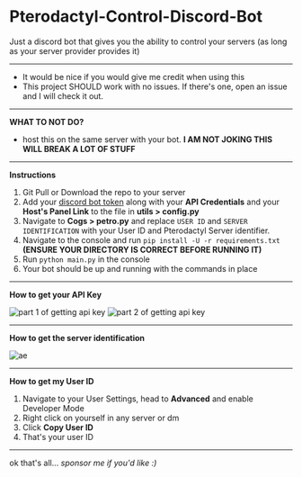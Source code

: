 # Pterodactyl-Control-Discord-Bot
Just a discord bot that gives you the ability to control your servers (as long as your server provider provides it)

---

- It would be nice if you would give me credit when using this
- This project SHOULD work with no issues. If there's one, open an issue and I will check it out.

---

**WHAT TO NOT DO?**
- host this on the same server with your bot. **I AM NOT JOKING THIS WILL BREAK A LOT OF STUFF**

---

**Instructions**
1. Git Pull or Download the repo to your server
2. Add your [discord bot token](https://discord.com/developers/applications) along with your **API Credentials** and your **Host's Panel Link** to the file in **utils > config.py**
3. Navigate to **Cogs > petro.py** and replace `USER ID` and `SERVER IDENTIFICATION` with your User ID and Pterodactyl Server identifier.
4. Navigate to the console and run `pip install -U -r requirements.txt` **(ENSURE YOUR DIRECTORY IS CORRECT BEFORE RUNNING IT)**
5. Run `python main.py` in the console
6. Your bot should be up and running with the commands in place

---
**How to get your API Key**

![part 1 of getting api key](https://cdn.discordapp.com/attachments/933327160687599658/1111211753875968040/image.png)
![part 2 of getting api key](https://cdn.discordapp.com/attachments/933327160687599658/1111211897451188224/image.png)

---
**How to get the server identification**

![ae](https://cdn.discordapp.com/attachments/933327160687599658/1111213492557586472/image.png)

---
**How to get my User ID**

1. Navigate to your User Settings, head to **Advanced** and enable Developer Mode
2. Right click on yourself in any server or dm
3. Click **Copy User ID**
4. That's your user ID

---

ok that's all...  *sponsor me if you'd like :)*
